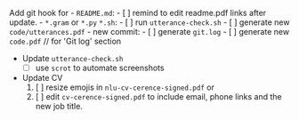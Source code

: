 Add git hook for
    - `README.md`:
      - [ ] remind to edit readme.pdf links after update.
    - `*.gram` or `*.py` `*.sh`:
      - [ ] run `utterance-check.sh`
      - [ ] generate new `code/utterances.pdf`
    - new commit:
      - [ ] generate `git.log`
      - [ ] generate new `code.pdf` // for 'Git log' section
- Update `utterance-check.sh`
  - [ ] use `scrot` to automate screenshots
- Update CV
  1. [ ] resize emojis in `nlu-cv-cerence-signed.pdf` or
  2. [ ] edit `cv-cerence-signed.pdf` to include email, phone links and the new job title.